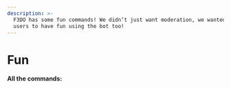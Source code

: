 ```yaml
---
description: >-
  F3DO has some fun commands! We didn’t just want moderation, we wanted our
  users to have fun using the bot too!
---
```


# Fun

**All the commands:**
